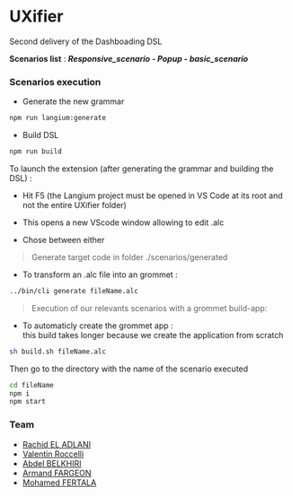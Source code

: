 # UXifier
Second delivery of the Dashboading DSL 

**Scenarios list** : ***Responsive_scenario - Popup - basic_scenario***

### Scenarios execution  
* Generate the new grammar
```sh
npm run langium:generate
```
* Build DSL
```sh
npm run build
```

To launch the extension (after generating the grammar and building the DSL) :
* Hit F5 (the Langium project must be opened in VS Code at its root and not the entire UXifier folder)

* This opens a new VScode window allowing to edit .alc 
* Chose between either 

 >Generate target code in folder ./scenarios/generated
  * To transform an .alc file into an grommet :
  ```sh
  ../bin/cli generate fileName.alc
  ``` 

  >Execution of our relevants scenarios with a grommet build-app:
  * To automaticly create the grommet app : \
  this build takes longer because we create the application from scratch
  ```sh
  sh build.sh fileName.alc
  ``` 
Then go to the directory with the name of the scenario executed
```sh
cd fileName
npm i 
npm start
``` 


### Team
- [Rachid EL ADLANI](https://github.com/rachid-eladlani)
- [Valentin Roccelli](https://github.com/RoccelliV)
- [Abdel BELKHIRI](https://github.com/AbdelBelkhiri)
- [Armand FARGEON](https://github.com/armandfargeon)
- [Mohamed FERTALA](https://github.com/fertala2)
